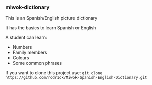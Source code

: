 ### miwok-dictionary

This is an Spanish/English picture dictionary

It has the basics to learn Spanish or English

A student can learn:
* Numbers
* Family members
* Colours
* Some common phrases

If you want to clone this project use:
```git clone https://github.com/rodr1ck/Miwok-Spanish-English-Dictionary.git```
